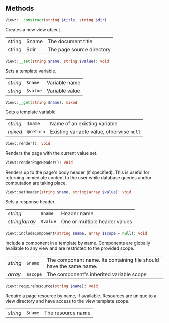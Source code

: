 ## Methods

```php
View::__construct(string $title, string $dir)
```
Creates a new view object.

|        |       |                           |
| ------ | ----- | ------------------------- |
| string | $name | The document title        |
| string | $dir  | The page source directory |

```php
View::__set(string $name, string $value): void
```
Sets a template variable.

|          |          |                |
| -------- | -------- | -------------- |
| *string* | `$name`  | Variable name  |
| *string* | `$value` | Variable value |

```php
View::__get(string $name): mixed
```
Gets a template variable

|          |           |                                           |
| -------- | --------- | ----------------------------------------- |
| *string* | `$name`   | Name of an existing variable              |
| *mixed*  | `@return` | Existing variable value, otherwise `null` |

```php
View::render(): void
```
Renders the page with the current value set.

```php
View::renderPageHeader(): void
```
Renders up to the page's body header (if specified).
This is useful for returning immediate content to the user
while database queries and/or computation are taking place.

```php
View::setHeader(string $name, string|array $value): void
```
Sets a response header.

|                 |          |                               |
| --------------- | -------- | ----------------------------- |
| *string*        | `$name`  | Header name                   |
| *string\|array* | `$value` | One or multiple header values |

```php
View::includeComponent(string $name, array $scope = null): void
```
Include a component in a template by name.
Components are globally available to any view and are restricted to the provided scope.

|          |          |                                                                    |
| -------- | -------- | ------------------------------------------------------------------ |
| *string* | `$name`  | The component name. Its containing file should have the same name. |
| *array*  | `$scope` | The component's inherited variable scope                           |

```php
View::requireResource(string $name): void
```
Require a page resource by name, if available.
Resources are unique to a view directory and have access to the view template scope.

|          |         |      |
| -------- | ------- | ---- |
| *string* | `$name` | The resource name |
